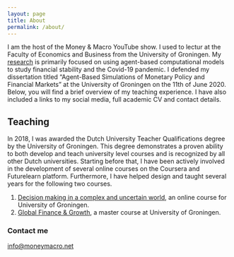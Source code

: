 ```yaml
---
layout: page
title: About
permalink: /about/
---
```


I am the host of the Money & Macro YouTube show. I used to lectur at the Faculty of Economics and Business from the University of Groningen. My [research](https://joerischasfoort.github.io/) is primarily focused on using agent-based computational models to study financial stability and the Covid-19 pandemic. I defended my dissertation titled “Agent-Based Simulations of Monetary Policy and Financial Markets” at the University of Groningen on the 11th of June 2020. Below, you will find a brief overview of my teaching experience. I have also included a links to my social media, full academic CV and contact details.

## Teaching
In 2018, I was awarded the Dutch University Teacher Qualifications degree by the University of Groningen. This degree demonstrates a proven ability to both develop and teach university level courses and is recognized by all other Dutch universities.
Starting before that, I have been actively involved in the development of several online courses on the Coursera and Futurelearn platform. Furthermore, I have helped design and taught several years for the following two courses.
1. [Decision making in a complex and uncertain world](https://www.futurelearn.com/courses/complexity-and-uncertainty), an online course for University of Groningen.
2. [Global Finance & Growth](https://www.rug.nl/ocasys/feb/vak/show?code=EBM150A05), a master course at University of Groningen.


### Contact me

 [info@moneymacro.net](mailto:info@moneymacro.net)
